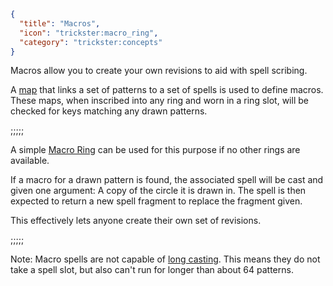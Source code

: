```json
{
  "title": "Macros",
  "icon": "trickster:macro_ring",
  "category": "trickster:concepts"
}
```
Macros allow you to create your own revisions to aid with spell scribing. 


A [map](^trickster:distortions/map) that links a set of patterns to a set of spells is used to define macros.
These maps, when inscribed into any ring and worn in a ring slot, will be checked for keys matching any drawn patterns.

;;;;;

A simple [Macro Ring](^trickster:items/ring) can be used for this purpose if no other rings are available.


If a macro for a drawn pattern is found, the associated spell will be cast and given one argument:
A copy of the circle it is drawn in. 
The spell is then expected to return a new spell fragment to replace the fragment given.


This effectively lets anyone create their own set of revisions.

;;;;;

Note: Macro spells are not capable of [long casting](^trickster:concepts/multi_tick). 
This means they do not take a spell slot, but also can't run for longer than about 64 patterns.